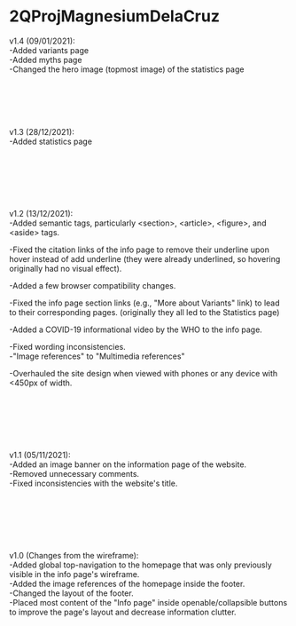 # 2QProjMagnesiumDelaCruz

v1.4 (09/01/2021):<br>
-Added variants page<br>
-Added myths page<br>
-Changed the hero image (topmost image) of the statistics page

<br><br><br><br>


v1.3 (28/12/2021):<br>
-Added statistics page

<br> <br> <br> <br> <br>

v1.2 (13/12/2021):<br>
-Added semantic tags, particularly \<section\>, \<article\>, \<figure\>, and \<aside\> tags.<br>

-Fixed the citation links of the info page to remove their underline upon hover instead of add underline (they were already underlined, so hovering originally had no visual effect).<br>

-Added a few browser compatibility changes.<br>

-Fixed the info page section links (e.g., "More about Variants" link) to lead to their corresponding pages. (originally they all led to the Statistics page)<br>

-Added a COVID-19 informational video by the WHO to the info page.<br>

-Fixed wording inconsistencies.<br>
	-"Image references" to "Multimedia references"<br>

-Overhauled the site design when viewed with phones or any device with <450px of width.



<br> <br> <br> <br> <br>




v1.1 (05/11/2021):<br>
-Added an image banner on the information page of the website.<br>
-Removed unnecessary comments.<br>
-Fixed inconsistencies with the website's title.

<br> <br> <br> <br> <br>



v1.0 (Changes from the wireframe):<br>
-Added global top-navigation to the homepage that was only previously visible in the info page's wireframe.<br>
-Added the image references of the homepage inside the footer.<br>
-Changed the layout of the footer.<br>
-Placed most content of the "Info page" inside openable/collapsible buttons to improve the page's layout and decrease information clutter.
